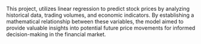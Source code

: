  This project, utilizes linear regression to predict stock prices by analyzing
historical data, trading volumes, and economic indicators. By establishing a
mathematical relationship between these variables, the model aimed to provide
valuable insights into potential future price movements for informed
decision-making in the financial market.
